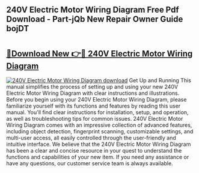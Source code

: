 ## 240V Electric Motor Wiring Diagram Free Pdf Download - Part-jQb New Repair Owner Guide bojDT

# <h2><a href="http://dfltc5q.blite.top/?on=240V+Electric+Motor+Wiring+Diagram">🔗Download New 👉🔴 240V Electric Motor Wiring Diagram</a></h2>

[![240V Electric Motor Wiring Diagram download](https://i.imgur.com/lujVjoI.png)](http://dfltc5q.blite.top/?on=240V+Electric+Motor+Wiring+Diagram)
Get Up and Running This manual simplifies the process of setting up and using your new 240V Electric Motor Wiring Diagram with clear instructions and illustrations. Before you begin using your 240V Electric Motor Wiring Diagram, please familiarize yourself with its functions and features by reading this user manual. You'll find clear instructions for installation, setup, and operation, as well as troubleshooting tips for common issues. 240V Electric Motor Wiring Diagram comes with an impressive collection of advanced features, including object detection, fingerprint scanning, customizable settings, and multi-user access, all easily controlled through the user-friendly and intuitive interface. We believe that the 240V Electric Motor Wiring Diagram has been a clear and concise resource in your quest to understand the functions and capabilities of your new item. If you need any assistance or have any questions, our customer service team is always available.
